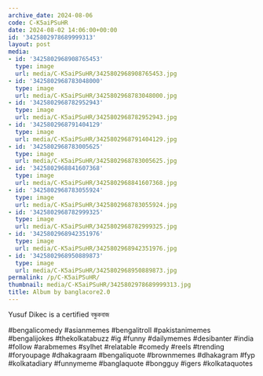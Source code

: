 ```yaml
---
archive_date: 2024-08-06
code: C-K5aiPSuHR
date: 2024-08-02 14:06:00+00:00
id: '3425802978689999313'
layout: post
media:
- id: '3425802968908765453'
  type: image
  url: media/C-K5aiPSuHR/3425802968908765453.jpg
- id: '3425802968783048000'
  type: image
  url: media/C-K5aiPSuHR/3425802968783048000.jpg
- id: '3425802968782952943'
  type: image
  url: media/C-K5aiPSuHR/3425802968782952943.jpg
- id: '3425802968791404129'
  type: image
  url: media/C-K5aiPSuHR/3425802968791404129.jpg
- id: '3425802968783005625'
  type: image
  url: media/C-K5aiPSuHR/3425802968783005625.jpg
- id: '3425802968841607368'
  type: image
  url: media/C-K5aiPSuHR/3425802968841607368.jpg
- id: '3425802968783055924'
  type: image
  url: media/C-K5aiPSuHR/3425802968783055924.jpg
- id: '3425802968782999325'
  type: image
  url: media/C-K5aiPSuHR/3425802968782999325.jpg
- id: '3425802968942351976'
  type: image
  url: media/C-K5aiPSuHR/3425802968942351976.jpg
- id: '3425802968950889873'
  type: image
  url: media/C-K5aiPSuHR/3425802968950889873.jpg
permalink: /p/C-K5aiPSuHR/
thumbnail: media/C-K5aiPSuHR/3425802978689999313.jpg
title: Album by banglacore2.0
---
```


Yusuf Dikec is a certified বন্ধুকবাজ  
  
#bengalicomedy #asianmemes #bengalitroll #pakistanimemes #bengalijokes #thekolkatabuzz #ig #funny #dailymemes #desibanter #india #follow #arabmemes #sylhet #relatable #comedy #reels #trending #foryoupage #dhakagraam #bengaliquote #brownmemes #dhakagram #fyp #kolkatadiary #funnymeme #banglaquote #bongguy #igers #kolkataquotes